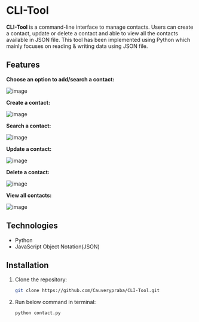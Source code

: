 # CLI-Tool

**CLI-Tool** is a command-line interface to manage contacts. Users can create a contact, update or delete a contact and able to view all the contacts available in JSON file. This tool has been implemented using Python which mainly focuses on reading & writing data using JSON file.

## Features

**Choose an option to add/search a contact:**

![image](https://github.com/Cauverypraba/CLI-Tool/assets/66300716/d4a3e797-7ca2-419e-88a5-eb616a2b7206)

**Create a contact:**

![image](https://github.com/Cauverypraba/CLI-Tool/assets/66300716/0f62f6f3-7446-4794-9b6c-bcd25233596d)

**Search a contact:**

![image](https://github.com/Cauverypraba/CLI-Tool/assets/66300716/4f6fd442-a5d6-41bd-b67c-06058a15ddb7)

**Update a contact:**

![image](https://github.com/Cauverypraba/CLI-Tool/assets/66300716/69bb2400-02c6-4d33-b480-e1260b8a75a1)

**Delete a contact:**

![image](https://github.com/Cauverypraba/CLI-Tool/assets/66300716/6c891d49-27e2-4a0e-9bf9-8ceb5e504791)

**View all contacts:**

![image](https://github.com/Cauverypraba/CLI-Tool/assets/66300716/30cdb235-dc48-4fa6-89f0-3ea7d53d1737)

## Technologies

- Python
- JavaScript Object Notation(JSON)

## Installation

1. Clone the repository:

    ```bash
    git clone https://github.com/Cauverypraba/CLI-Tool.git
    ```
2. Run below command in terminal:

   ```bash
   python contact.py
   ```

